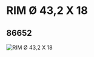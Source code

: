 # RIM Ø 43,2 X 18
## 86652
![RIM Ø 43,2 X 18](https://lc-www-live-s.legocdn.com/media/bricks/5/2/4551421.jpg)